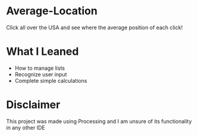 # Average-Location
Click all over the USA and see where the average position of each click!

# What I Leaned
* How to manage lists
* Recognize user input
* Complete simple calculations

# Disclaimer
This project was made using Processing and I am unsure of its functionality in any other IDE
